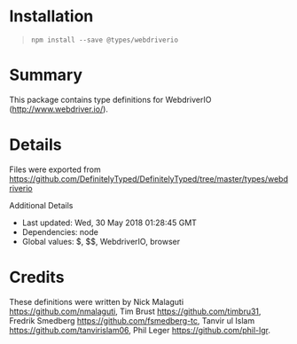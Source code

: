 # Installation
> `npm install --save @types/webdriverio`

# Summary
This package contains type definitions for WebdriverIO (http://www.webdriver.io/).

# Details
Files were exported from https://github.com/DefinitelyTyped/DefinitelyTyped/tree/master/types/webdriverio

Additional Details
 * Last updated: Wed, 30 May 2018 01:28:45 GMT
 * Dependencies: node
 * Global values: $, $$, WebdriverIO, browser

# Credits
These definitions were written by Nick Malaguti <https://github.com/nmalaguti>, Tim Brust <https://github.com/timbru31>, Fredrik Smedberg <https://github.com/fsmedberg-tc>, Tanvir ul Islam <https://github.com/tanvirislam06>, Phil Leger <https://github.com/phil-lgr>.
